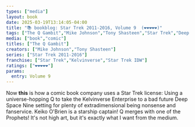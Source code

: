 ```yaml
---
types: ["media"]
layout: book
date: 2025-03-19T13:14:05-04:00
title: "📚 bookblog: Star Trek 2011-2016, Volume 9  (❤️❤️❤️❤️❤️)"
tags: ["The Q Gambit","Mike Johnson","Tony Shasteen","Star Trek","Deep Space Nine"]
media: ["book","comic"]
titles: ["The Q Gambit"]
creators: ["Mike Johnson","Tony Shasteen"]
series: ["Star Trek 2011-2016"]
franchise: ["Star Trek","Kelvinverse","Star Trek IDW"]
ratings: ["❤️❤️❤️❤️❤️"]
params:
  entry: Volume 9
---
```


Now **this** is how a comic book company uses a Star Trek license: Using a universe-hopping Q to take the Kelvinverse Enterprise to a bad future Deep Space Nine setting for plenty of extradimensional being nonsense and fanservice. Keiko O'Brien is a starship captain! Q merges with one of the Prophets! It's not high art, but it's exactly what I want from the medium.